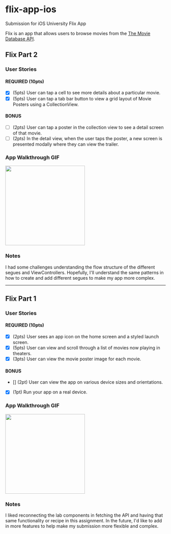 # flix-app-ios
Submission for iOS University Flix App

Flix is an app that allows users to browse movies from the [The Movie Database API](http://docs.themoviedb.apiary.io/#).

## Flix Part 2

### User Stories

#### REQUIRED (10pts)
- [x] (5pts) User can tap a cell to see more details about a particular movie.
- [x] (5pts) User can tap a tab bar button to view a grid layout of Movie Posters using a CollectionView.

#### BONUS
- [ ] (2pts) User can tap a poster in the collection view to see a detail screen of that movie.
- [ ] (2pts) In the detail view, when the user taps the poster, a new screen is presented modally where they can view the trailer.

### App Walkthrough GIF

<img src="[YOUR_GIF_URL_HERE](https://media.giphy.com/media/JemvySyK5uJWLQB3Ky/giphy.gif)" width=250><br>

### Notes

I had some challenges understanding the flow structure of the different segues and ViewControllers. Hopefully, I'll understand the same patterns in how 
to create and add different segues to make my app more complex. 

---

## Flix Part 1

### User Stories
#### REQUIRED (10pts)
- [x] (2pts) User sees an app icon on the home screen and a styled launch screen.
- [x] (5pts) User can view and scroll through a list of movies now playing in theaters.
- [x] (3pts) User can view the movie poster image for each movie.

#### BONUS
- [] (2pt) User can view the app on various device sizes and orientations.
- [x] (1pt) Run your app on a real device.

### App Walkthrough GIF

<img src="https://media.giphy.com/media/LChSd7m97nZ1nNhSrm/giphy-downsized-large.gif" width=250><br>

### Notes

I liked reconnecting the lab components in fetching the API and having that same functionality or recipe in this assignment. In the future, I'd like to add in more features to help make my submission more flexible and complex. 
